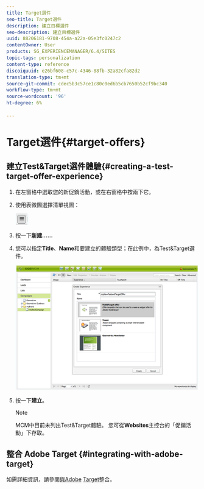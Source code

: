 ```yaml
---
title: Target選件
seo-title: Target選件
description: 建立目標選件
seo-description: 建立目標選件
uuid: 88206181-9708-454a-a22a-05e3fc0247c2
contentOwner: User
products: SG_EXPERIENCEMANAGER/6.4/SITES
topic-tags: personalization
content-type: reference
discoiquuid: e26bf608-c57c-4346-88fb-32a82cfa82d2
translation-type: tm+mt
source-git-commit: cdec5b3c57ce1c80c0ed6b5cb7650b52cf9bc340
workflow-type: tm+mt
source-wordcount: '96'
ht-degree: 6%

---
```



# Target選件{#target-offers}

## 建立Test&amp;Target選件體驗{#creating-a-test-target-offer-experience}

1. 在左窗格中選取您的新促銷活動，或在右窗格中按兩下它。
1. 使用表徵圖選擇清單視圖：

   ![](do-not-localize/chlimage_1-11.png)

1. 按一下&#x200B;**新建……**
1. 您可以指定&#x200B;**Title**、**Name**&#x200B;和要建立的體驗類型；在此例中，為Test&amp;Target選件。

   ![chlimage_1-139](assets/chlimage_1-139.png)

1. 按一下&#x200B;**建立**。

   >[!NOTE]
   >
   >MCM中目前未列出Test&amp;Target體驗。 您可從&#x200B;**Websites**&#x200B;主控台的「促銷活動」下存取。

## 整合 Adobe Target {#integrating-with-adobe-target}

如需詳細資訊，請參閱[與Adobe](/help/sites-administering/target.md) [Target](/help/sites-administering/target.md)整合。
